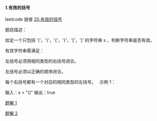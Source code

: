 
#### 1.有效的括号

leetcode 链接 [20.有效的括号](https://leetcode.cn/problems/valid-parentheses/)

题目描述：

给定一个只包括 '('，')'，'{'，'}'，'['，']' 的字符串 s ，判断字符串是否有效。

有效字符串需满足：

左括号必须用相同类型的右括号闭合。

左括号必须以正确的顺序闭合。

每个右括号都有一个对应的相同类型的左括号。
 
示例 1：

输入：s = "()"
输出：true

[题解 1](https://github.com/fltenwall/JavaScript_Interview_Question/blob/main/Codes/算法/栈的Leetcode题目/20.有效的括号.ts)

[题解 2](https://github.com/fltenwall/JavaScript_Interview_Question/blob/main/Codes/算法/栈的Leetcode题目/20.有效的括号2.ts)